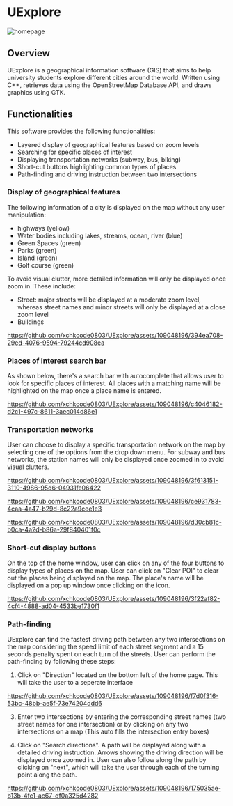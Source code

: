 # UExplore
![homepage](https://github.com/xchkcode0803/UExplore/assets/109048196/a638ffeb-bd11-4ee2-bf1b-33eb3e521e3f)

## Overview
UExplore is a geographical information software (GIS) that aims to help university students explore different cities around the world. Written using C++, retrieves data using the OpenStreetMap Database API, and draws graphics using GTK.

## Functionalities 
This software provides the following functionalities: 
- Layered display of geographical features based on zoom levels
- Searching for specific places of interest
- Displaying transportation networks (subway, bus, biking)
- Short-cut buttons highlighting common types of places 
- Path-finding and driving instruction between two intersections

### Display of geographical features 
The following information of a city is displayed on the map without any user manipulation: 
- highways (yellow)
- Water bodies including lakes, streams, ocean, river (blue)
- Green Spaces (green)
- Parks (green)
- Island (green)
- Golf course (green)

To avoid visual clutter, more detailed information will only be displayed once zoom in. These include: 
- Street: major streets will be displayed at a moderate zoom level, whereas street names and minor streets will only be displayed at a close zoom level 
- Buildings 


https://github.com/xchkcode0803/UExplore/assets/109048196/394ea708-29ed-4076-9594-79244cd908ea




### Places of Interest search bar 
As shown below, there's a search bar with autocomplete that allows user to look for specific places of interest. All places with a matching name will be highlighted on the map once a place name is entered. 


https://github.com/xchkcode0803/UExplore/assets/109048196/c4046182-d2c1-497c-8611-3aec014d86e1



### Transportation networks 
User can choose to display a specific transportation network on the map by selecting one of the options from the drop down menu. For subway and bus networks, the station names will only be displayed once zoomed in to avoid visual clutters. 



https://github.com/xchkcode0803/UExplore/assets/109048196/3f613151-3110-4986-95d6-04931fe06422



https://github.com/xchkcode0803/UExplore/assets/109048196/ce931783-4caa-4a47-b29d-8c22a9cee1e3


https://github.com/xchkcode0803/UExplore/assets/109048196/d30cb81c-b0ca-4a2d-b86a-29f840401f0c




### Short-cut display buttons 
On the top of the home window, user can click on any of the four buttons to display types of places on the map. User can click on "Clear POI" to clear out the places being displayed on the map. The place's name will be displayed on a pop up window once clicking on the icon. 


https://github.com/xchkcode0803/UExplore/assets/109048196/3f22af82-4cf4-4888-ad04-4533be1730f1


### Path-finding
UExplore can find the fastest driving path between any two intersections on the map considering the speed limit of each street segment and a 15 seconds penalty spent on each turn of the streets. User can perform the path-finding by following these steps: 

1. Click on "Direction" located on the bottom left of the home page. This will take the user to a seperate interface


https://github.com/xchkcode0803/UExplore/assets/109048196/f7d0f316-53bc-48bb-ae5f-73e74204ddd6


3. Enter two intersections by entering the corresponding street names (two street names for one intersection) or by clicking on any two intersections on a map (This auto fills the intersection entry boxes)

4. Click on "Search directions". A path will be displayed along with a detailed driving instruction. Arrows showing the driving direction will be displayed once zoomed in. User can also follow along the path by clicking on "next", which will take the user through each of the turning point along the path. 


https://github.com/xchkcode0803/UExplore/assets/109048196/175035ae-b13b-4fc1-ac67-df0a325d4282
















